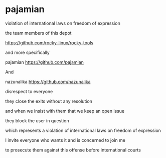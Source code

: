 # pajamian
violation of international laws on freedom of expression

the team members of this depot

https://github.com/rocky-linux/rocky-tools

and more specifically

pajamian https://github.com/pajamian

And

nazunalika https://github.com/nazunalika

disrespect to everyone

they close the exits without any resolution

and when we insist with them that we keep an open issue

they block the user in question

which represents a violation of international laws on freedom of expression

I invite everyone who wants it and is concerned to join me

to prosecute them against this offense before international courts
